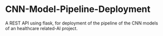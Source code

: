 # CNN-Model-Pipeline-Deployment
A REST API using flask, for deployment of the pipeline of the CNN models of an healthcare related-AI project.
